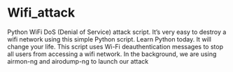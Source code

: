 # Wifi_attack
Python WiFi DoS (Denial of Service) attack script. It’s very easy to destroy a wifi network using this simple Python script. Learn Python today. It will change your life. This script uses Wi-Fi deauthentication messages to stop all users from accessing a wifi network. In the background, we are using airmon-ng and airodump-ng to launch our attack
